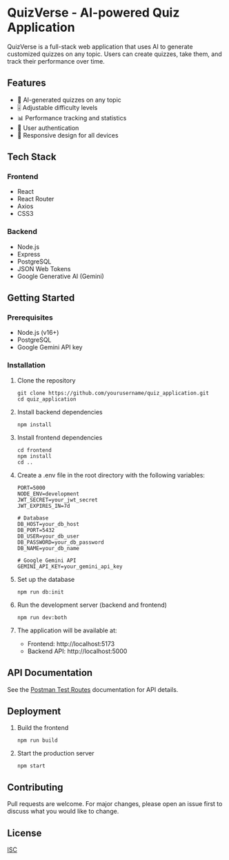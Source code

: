 # QuizVerse - AI-powered Quiz Application

QuizVerse is a full-stack web application that uses AI to generate customized quizzes on any topic. Users can create quizzes, take them, and track their performance over time.

## Features

- 🧠 AI-generated quizzes on any topic
- 🎚️ Adjustable difficulty levels
- 📊 Performance tracking and statistics
- 🔐 User authentication
- 📱 Responsive design for all devices

## Tech Stack

### Frontend
- React
- React Router
- Axios
- CSS3

### Backend
- Node.js
- Express
- PostgreSQL
- JSON Web Tokens
- Google Generative AI (Gemini)

## Getting Started

### Prerequisites

- Node.js (v16+)
- PostgreSQL 
- Google Gemini API key

### Installation

1. Clone the repository
   ```
   git clone https://github.com/yourusername/quiz_application.git
   cd quiz_application
   ```

2. Install backend dependencies
   ```
   npm install
   ```

3. Install frontend dependencies
   ```
   cd frontend
   npm install
   cd ..
   ```

4. Create a .env file in the root directory with the following variables:
   ```
   PORT=5000
   NODE_ENV=development
   JWT_SECRET=your_jwt_secret
   JWT_EXPIRES_IN=7d

   # Database
   DB_HOST=your_db_host
   DB_PORT=5432
   DB_USER=your_db_user
   DB_PASSWORD=your_db_password
   DB_NAME=your_db_name

   # Google Gemini API
   GEMINI_API_KEY=your_gemini_api_key
   ```

5. Set up the database
   ```
   npm run db:init
   ```

6. Run the development server (backend and frontend)
   ```
   npm run dev:both
   ```

7. The application will be available at:
   - Frontend: http://localhost:5173
   - Backend API: http://localhost:5000

## API Documentation

See the [Postman Test Routes](./postman_test_routes.md) documentation for API details.

## Deployment

1. Build the frontend
   ```
   npm run build
   ```

2. Start the production server
   ```
   npm start
   ```

## Contributing

Pull requests are welcome. For major changes, please open an issue first to discuss what you would like to change.

## License

[ISC](https://choosealicense.com/licenses/isc/)
